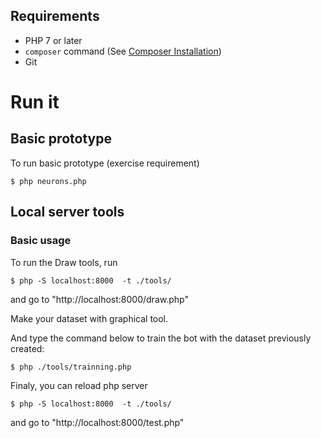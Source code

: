 ## Requirements

* PHP 7 or later
* `composer` command (See [Composer Installation](https://getcomposer.org/doc/00-intro.md#installation-linux-unix-osx))
* Git

# Run it

## Basic prototype

To run basic prototype (exercise requirement)

`$ php neurons.php`

## Local server tools

### Basic usage

To run the Draw tools, run 

`$ php -S localhost:8000  -t ./tools/`

and go to "http://localhost:8000/draw.php"

Make your dataset with graphical tool.

And type the command below to train the bot with the dataset previously created: 

`$ php ./tools/trainning.php`

Finaly, you can reload php server 

`$ php -S localhost:8000  -t ./tools/`

and go to "http://localhost:8000/test.php"